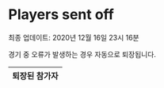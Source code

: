 # Players sent off
최종 업데이트: 2020년 12월 16일 23시 16분


경기 중 오류가 발생하는 경우 자동으로 퇴장됩니다.


| 퇴장된 참가자 |
|:---:|